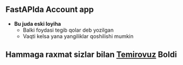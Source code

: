 ## FastAPIda Account app

+ **Bu juda eski loyiha**
  + Balki foydasi tegib qolar deb yozilgan
  + Vaqti kelsa yana yangiliklar qoshilishi mumkin

## Hammaga raxmat sizlar bilan [Temirovuz](https://github.com/temirovuz) Boldi

